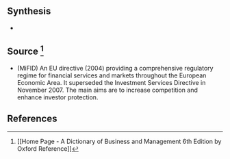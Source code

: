 ## Synthesis
- 
## Source [^1]
- (MiFID) An EU directive (2004) providing a comprehensive regulatory regime for financial services and markets throughout the European Economic Area. It superseded the Investment Services Directive in November 2007. The main aims are to increase competition and enhance investor protection.
## References

[^1]: [[Home Page - A Dictionary of Business and Management 6th Edition by Oxford Reference]]
